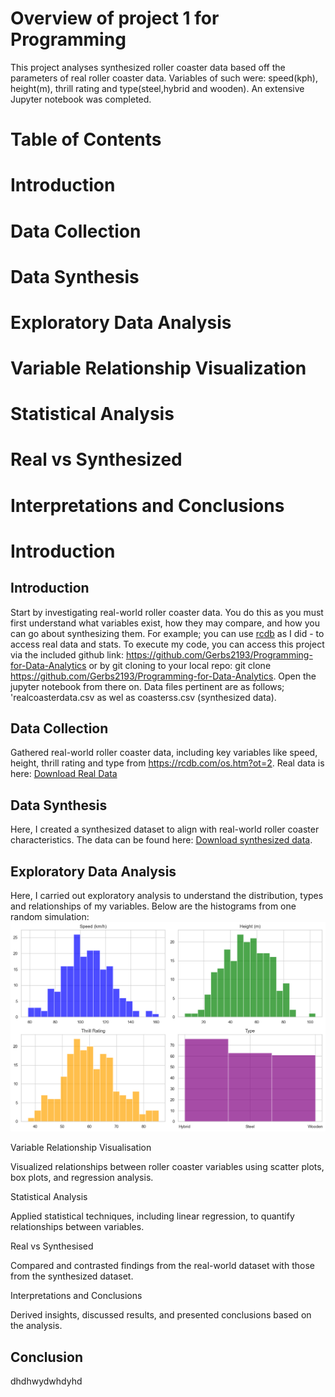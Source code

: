 

# Overview of project 1 for Programming

This project analyses synthesized roller coaster data based off the parameters of real roller coaster data. Variables of such were: speed(kph), height(m), thrill rating and type(steel,hybrid and wooden). An extensive Jupyter notebook was completed.

# Table of Contents

# Introduction
# Data Collection
# Data Synthesis
# Exploratory Data Analysis
# Variable Relationship Visualization
# Statistical Analysis
# Real vs Synthesized
# Interpretations and Conclusions
# Introduction


## Introduction
Start by investigating real-world roller coaster data. You do this as you must first understand what variables exist, how they may compare, and how you can go about synthesizing them. For example; you can use [rcdb](https://rcdb.com/os.htm?ot=2) as I did - to access real data and stats. To execute my code, you can access this project via the included github link: https://github.com/Gerbs2193/Programming-for-Data-Analytics or by git cloning to your local repo: git clone https://github.com/Gerbs2193/Programming-for-Data-Analytics. Open the jupyter notebook from there on. Data files pertinent are as follows; 'realcoasterdata.csv as wel as coasterss.csv (synthesized data). 

## Data Collection

Gathered real-world roller coaster data, including key variables like speed, height, thrill rating and type from https://rcdb.com/os.htm?ot=2. Real data is here: [Download Real Data](realcoasterdata.csv)

## Data Synthesis

Here, I created a synthesized dataset to align with real-world roller coaster characteristics. The data can be found here: [Download synthesized data](coasterss.csv). 

## Exploratory Data Analysis

Here, I carried out exploratory analysis to understand the distribution, types and relationships of my variables. Below are the histograms from one random simulation:     ![Histograms](hists.png)

Variable Relationship Visualisation

Visualized relationships between roller coaster variables using scatter plots, box plots, and regression analysis.

Statistical Analysis

Applied statistical techniques, including linear regression, to quantify relationships between variables.

Real vs Synthesised

Compared and contrasted findings from the real-world dataset with those from the synthesized dataset.

Interpretations and Conclusions

Derived insights, discussed results, and presented conclusions based on the analysis.
















 
 
 
 
 
 
 
 
 
 
 
 
 
 
 
 
 
 
 
 
 
 
 
 
 
 
 
 
 
 
 
 
 
 
 
 
 ## Conclusion

dhdhwydwhdyhd





